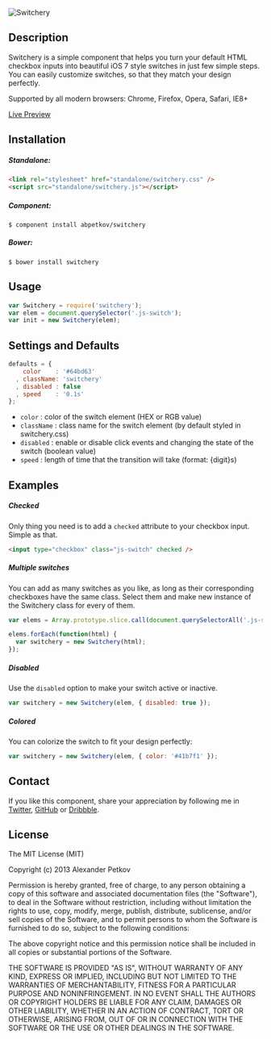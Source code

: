 ![Switchery](http://i.imgur.com/XmFduvR.png)

## Description

Switchery is a simple component that helps you turn your default HTML checkbox inputs into beautiful iOS 7 style switches in just few simple steps. You can easily customize switches, so that they match your design perfectly.

Supported by all modern browsers: Chrome, Firefox, Opera, Safari, IE8+

[Live Preview](http://abpetkov.github.io/switchery/)

## Installation

##### Standalone:

```html
<link rel="stylesheet" href="standalone/switchery.css" />
<script src="standalone/switchery.js"></script>
```

##### Component:

```shell
$ component install abpetkov/switchery
```

##### Bower:

```shell
$ bower install switchery
```

## Usage

```js
var Switchery = require('switchery');
var elem = document.querySelector('.js-switch');
var init = new Switchery(elem);
```

## Settings and Defaults

```js
defaults = {
    color    : '#64bd63'
  , className: 'switchery'
  , disabled : false
  , speed    : '0.1s'
};
```

- `color` : color of the switch element (HEX or RGB value)
- `className` : class name for the switch element (by default styled in switchery.css)
- `disabled` : enable or disable click events and changing the state of the switch (boolean value)
- `speed` : length of time that the transition will take (format: {digit}s)

## Examples

##### Checked

Only thing you need is to add a `checked` attribute to your checkbox input. Simple as that.

```html
<input type="checkbox" class="js-switch" checked />
```

##### Multiple switches

You can add as many switches as you like, as long as their corresponding checkboxes have the same class. Select them and make new instance of the Switchery class for every of them.

```js
var elems = Array.prototype.slice.call(document.querySelectorAll('.js-switch'));

elems.forEach(function(html) {
  var switchery = new Switchery(html);
});
```

##### Disabled

Use the `disabled` option to make your switch active or inactive.

```js
var switchery = new Switchery(elem, { disabled: true });
```

##### Colored

You can colorize the switch to fit your design perfectly:

```js
var switchery = new Switchery(elem, { color: '#41b7f1' });
```

## Contact

If you like this component, share your appreciation by following me in [Twitter](https://twitter.com/abpetkov), [GitHub](https://github.com/abpetkov) or [Dribbble](http://dribbble.com/apetkov).

## License

The MIT License (MIT)

Copyright (c) 2013 Alexander Petkov

Permission is hereby granted, free of charge, to any person obtaining a copy of
this software and associated documentation files (the "Software"), to deal in
the Software without restriction, including without limitation the rights to
use, copy, modify, merge, publish, distribute, sublicense, and/or sell copies of
the Software, and to permit persons to whom the Software is furnished to do so,
subject to the following conditions:

The above copyright notice and this permission notice shall be included in all
copies or substantial portions of the Software.

THE SOFTWARE IS PROVIDED "AS IS", WITHOUT WARRANTY OF ANY KIND, EXPRESS OR
IMPLIED, INCLUDING BUT NOT LIMITED TO THE WARRANTIES OF MERCHANTABILITY, FITNESS
FOR A PARTICULAR PURPOSE AND NONINFRINGEMENT. IN NO EVENT SHALL THE AUTHORS OR
COPYRIGHT HOLDERS BE LIABLE FOR ANY CLAIM, DAMAGES OR OTHER LIABILITY, WHETHER
IN AN ACTION OF CONTRACT, TORT OR OTHERWISE, ARISING FROM, OUT OF OR IN
CONNECTION WITH THE SOFTWARE OR THE USE OR OTHER DEALINGS IN THE SOFTWARE.